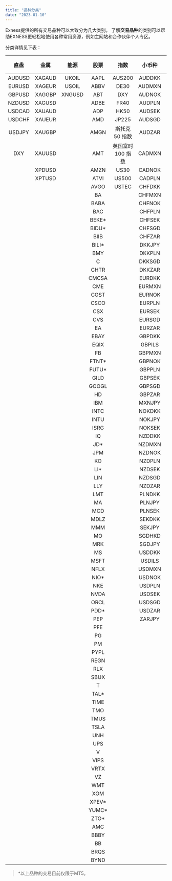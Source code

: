 ```yaml
---
title: "品种分类"
date: "2023-01-10"
---
```


Exness提供的所有交易品种可以大致分为几大类别。 了解**交易品种**的类别可以帮助EXNESS更轻松地使用各种常用资源，例如主网站和合作伙伴个人专区。

分类详情见下表：

| 直盘     | 金属     | 能源     |股票    | 指数          | 小币种    | 交叉盘    | 加密数字货币   |
|:------:|:------:|:------:|:-----:|:-----------:|:------:|:------:|:--------:|
| AUDUSD | XAGAUD | UKOIL  | AAPL  | AUS200      | AUDDKK | AUDCAD | BCHUSD   |
| EURUSD | XAGEUR | USOIL  | ABBV  | DE30        | AUDMXN | AUDCHF | BTCKRW   |
| GBPUSD | XAGGBP | XNGUSD | ABT   | DXY         | AUDNOK | AUDJPY | BTCJPY   |
| NZDUSD | XAGUSD | &nbsp; | ADBE  | FR40        | AUDPLN | AUDNZD | BTCUSD   |
| USDCAD | XAUAUD | &nbsp; | ADP   | HK50        | AUDSEK | CADCHF | ETHUSD   |
| USDCHF | XAUEUR | &nbsp; | AMD   | JP225       | AUDSGD | CADJPY | LTCUSD   |
| USDJPY | XAUGBP | &nbsp; | AMGN  | 斯托克 50 指数   | AUDZAR | CHFJPY | XRPUSD   |
| DXY    | XAUUSD | &nbsp; | AMT   | 英国富时 100 指数 | CADMXN | EURAUD | BTCTHB   |
| &nbsp; | XPDUSD | &nbsp; | AMZN  | US30        | CADNOK | EURCAD | BTCXAU   |
| &nbsp; | XPTUSD | &nbsp; | ATVI  | US500       | CADPLN | EURCHF | BTCXAG   |
| &nbsp; | &nbsp; | &nbsp; | AVGO  | USTEC       | CHFDKK | EURGBP | BTCAUD   |
| &nbsp; | &nbsp; | &nbsp; | BA    | &nbsp;      | CHFMXN | EURJPY | BTCCNH   |
| &nbsp; | &nbsp; | &nbsp; | BABA  | &nbsp;      | CHFNOK | EURNZD | BTCZAR   |
| &nbsp; | &nbsp; | &nbsp; | BAC   | &nbsp;      | CHFPLN | GBPAUD | UNIUSD   |
| &nbsp; | &nbsp; | &nbsp; | BEKE* | &nbsp;      | CHFSEK | GBPCAD | BATUSD   |
| &nbsp; | &nbsp; | &nbsp; | BIDU* | &nbsp;      | CHFSGD | GBPCHF | AAVEUSD  |
| &nbsp; | &nbsp; | &nbsp; | BIIB  | &nbsp;      | CHFZAR | GBPJPY | SNXUSD   |
| &nbsp; | &nbsp; | &nbsp; | BILI* | &nbsp;      | DKKJPY | GBPNZD | 1INCHUSD |
| &nbsp; | &nbsp; | &nbsp; | BMY   | &nbsp;      | DKKPLN | HKDJPY | BNBUSD   |
| &nbsp; | &nbsp; | &nbsp; | C     | &nbsp;      | DKKSGD | NZDCAD | ADAUSD   |
| &nbsp; | &nbsp; | &nbsp; | CHTR  | &nbsp;      | DKKZAR | NZDJPY | CAKEUSD  |
| &nbsp; | &nbsp; | &nbsp; | CMCSA | &nbsp;      | EURDKK | USDCNH | COMPUSD  |
| &nbsp; | &nbsp; | &nbsp; | CME   | &nbsp;      | EURMXN | USDHKD | DOGEUSD  |
| &nbsp; | &nbsp; | &nbsp; | COST  | &nbsp;      | EURNOK | USDTHB | DOTUSD   |
| &nbsp; | &nbsp; | &nbsp; | CSCO  | &nbsp;      | EURPLN | NZDCHF | ENJUSD   |
| &nbsp; | &nbsp; | &nbsp; | CSX   | &nbsp;      | EURSEK | &nbsp; | FILUSD   |
| &nbsp; | &nbsp; | &nbsp; | CVS   | &nbsp;      | EURSGD | &nbsp; | HBARUSD  |
| &nbsp; | &nbsp; | &nbsp; | EA    | &nbsp;      | EURZAR | &nbsp; | HTUSD    |
| &nbsp; | &nbsp; | &nbsp; | EBAY  | &nbsp;      | GBPDKK | &nbsp; | IOSTUSD  |
| &nbsp; | &nbsp; | &nbsp; | EQIX  | &nbsp;      | GBPILS | &nbsp; | LINKUSD  |
| &nbsp; | &nbsp; | &nbsp; | FB    | &nbsp;      | GBPMXN | &nbsp; | MANAUSD  |
| &nbsp; | &nbsp; | &nbsp; | FTNT* | &nbsp;      | GBPNOK | &nbsp; | MATICUSD |
| &nbsp; | &nbsp; | &nbsp; | FUTU* | &nbsp;      | GBPPLN | &nbsp; | SOLUSD   |
| &nbsp; | &nbsp; | &nbsp; | GILD  | &nbsp;      | GBPSEK | &nbsp; | THETAUSD |
| &nbsp; | &nbsp; | &nbsp; | GOOGL | &nbsp;      | GBPSGD | &nbsp; | XTZUSD   |
| &nbsp; | &nbsp; | &nbsp; | HD    | &nbsp;      | GBPZAR | &nbsp; | &nbsp;   |
| &nbsp; | &nbsp; | &nbsp; | IBM   | &nbsp;      | MXNJPY | &nbsp; | &nbsp;   |
| &nbsp; | &nbsp; | &nbsp; | INTC  | &nbsp;      | NOKDKK | &nbsp; | &nbsp;   |
| &nbsp; | &nbsp; | &nbsp; | INTU  | &nbsp;      | NOKJPY | &nbsp; | &nbsp;   |
| &nbsp; | &nbsp; | &nbsp; | ISRG  | &nbsp;      | NOKSEK | &nbsp; | &nbsp;   |
| &nbsp; | &nbsp; | &nbsp; | IQ    | &nbsp;      | NZDDKK | &nbsp; | &nbsp;   |
| &nbsp; | &nbsp; | &nbsp; | JD*   | &nbsp;      | NZDMXN | &nbsp; | &nbsp;   |
| &nbsp; | &nbsp; | &nbsp; | JPM   | &nbsp;      | NZDNOK | &nbsp; | &nbsp;   |
| &nbsp; | &nbsp; | &nbsp; | KO    | &nbsp;      | NZDPLN | &nbsp; | &nbsp;   |
| &nbsp; | &nbsp; | &nbsp; | LI*   | &nbsp;      | NZDSEK | &nbsp; | &nbsp;   |
| &nbsp; | &nbsp; | &nbsp; | LIN   | &nbsp;      | NZDSGD | &nbsp; | &nbsp;   |
| &nbsp; | &nbsp; | &nbsp; | LLY   | &nbsp;      | NZDZAR | &nbsp; | &nbsp;   |
| &nbsp; | &nbsp; | &nbsp; | LMT   | &nbsp;      | PLNDKK | &nbsp; | &nbsp;   |
| &nbsp; | &nbsp; | &nbsp; | MA    | &nbsp;      | PLNJPY | &nbsp; | &nbsp;   |
| &nbsp; | &nbsp; | &nbsp; | MCD   | &nbsp;      | PLNSEK | &nbsp; | &nbsp;   |
| &nbsp; | &nbsp; | &nbsp; | MDLZ  | &nbsp;      | SEKDKK | &nbsp; | &nbsp;   |
| &nbsp; | &nbsp; | &nbsp; | MMM   | &nbsp;      | SEKJPY | &nbsp; | &nbsp;   |
| &nbsp; | &nbsp; | &nbsp; | MO    | &nbsp;      | SGDHKD | &nbsp; | &nbsp;   |
| &nbsp; | &nbsp; | &nbsp; | MRK   | &nbsp;      | SGDJPY | &nbsp; | &nbsp;   |
| &nbsp; | &nbsp; | &nbsp; | MS    | &nbsp;      | USDDKK | &nbsp; | &nbsp;   |
| &nbsp; | &nbsp; | &nbsp; | MSFT  | &nbsp;      | USDILS | &nbsp; | &nbsp;   |
| &nbsp; | &nbsp; | &nbsp; | NFLX  | &nbsp;      | USDMXN | &nbsp; | &nbsp;   |
| &nbsp; | &nbsp; | &nbsp; | NIO*  | &nbsp;      | USDNOK | &nbsp; | &nbsp;   |
| &nbsp; | &nbsp; | &nbsp; | NKE   | &nbsp;      | USDPLN | &nbsp; | &nbsp;   |
| &nbsp; | &nbsp; | &nbsp; | NVDA  | &nbsp;      | USDSEK | &nbsp; | &nbsp;   |
| &nbsp; | &nbsp; | &nbsp; | ORCL  | &nbsp;      | USDSGD | &nbsp; | &nbsp;   |
| &nbsp; | &nbsp; | &nbsp; | PDD*  | &nbsp;      | USDZAR | &nbsp; | &nbsp;   |
| &nbsp; | &nbsp; | &nbsp; | PEP   | &nbsp;      | ZARJPY | &nbsp; | &nbsp;   |
| &nbsp; | &nbsp; | &nbsp; | PFE   | &nbsp;      | &nbsp; | &nbsp; | &nbsp;   |
| &nbsp; | &nbsp; | &nbsp; | PG    | &nbsp;      | &nbsp; | &nbsp; | &nbsp;   |
| &nbsp; | &nbsp; | &nbsp; | PM    | &nbsp;      | &nbsp; | &nbsp; | &nbsp;   |
| &nbsp; | &nbsp; | &nbsp; | PYPL  | &nbsp;      | &nbsp; | &nbsp; | &nbsp;   |
| &nbsp; | &nbsp; | &nbsp; | REGN  | &nbsp;      | &nbsp; | &nbsp; | &nbsp;   |
| &nbsp; | &nbsp; | &nbsp; | RLX   | &nbsp;      | &nbsp; | &nbsp; | &nbsp;   |
| &nbsp; | &nbsp; | &nbsp; | SBUX  | &nbsp;      | &nbsp; | &nbsp; | &nbsp;   |
| &nbsp; | &nbsp; | &nbsp; | T     | &nbsp;      | &nbsp; | &nbsp; | &nbsp;   |
| &nbsp; | &nbsp; | &nbsp; | TAL*  | &nbsp;      | &nbsp; | &nbsp; | &nbsp;   |
| &nbsp; | &nbsp; | &nbsp; | TIME  | &nbsp;      | &nbsp; | &nbsp; | &nbsp;   |
| &nbsp; | &nbsp; | &nbsp; | TMO   | &nbsp;      | &nbsp; | &nbsp; | &nbsp;   |
| &nbsp; | &nbsp; | &nbsp; | TMUS  | &nbsp;      | &nbsp; | &nbsp; | &nbsp;   |
| &nbsp; | &nbsp; | &nbsp; | TSLA  | &nbsp;      | &nbsp; | &nbsp; | &nbsp;   |
| &nbsp; | &nbsp; | &nbsp; | UNH   | &nbsp;      | &nbsp; | &nbsp; | &nbsp;   |
| &nbsp; | &nbsp; | &nbsp; | UPS   | &nbsp;      | &nbsp; | &nbsp; | &nbsp;   |
| &nbsp; | &nbsp; | &nbsp; | V     | &nbsp;      | &nbsp; | &nbsp; | &nbsp;   |
| &nbsp; | &nbsp; | &nbsp; | VIPS  | &nbsp;      | &nbsp; | &nbsp; | &nbsp;   |
| &nbsp; | &nbsp; | &nbsp; | VRTX  | &nbsp;      | &nbsp; | &nbsp; | &nbsp;   |
| &nbsp; | &nbsp; | &nbsp; | VZ    | &nbsp;      | &nbsp; | &nbsp; | &nbsp;   |
| &nbsp; | &nbsp; | &nbsp; | WMT   | &nbsp;      | &nbsp; | &nbsp; | &nbsp;   |
| &nbsp; | &nbsp; | &nbsp; | XOM   | &nbsp;      | &nbsp; | &nbsp; | &nbsp;   |
| &nbsp; | &nbsp; | &nbsp; | XPEV* | &nbsp;      | &nbsp; | &nbsp; | &nbsp;   |
| &nbsp; | &nbsp; | &nbsp; | YUMC* | &nbsp;      | &nbsp; | &nbsp; | &nbsp;   |
| &nbsp; | &nbsp; | &nbsp; | ZTO*  | &nbsp;      | &nbsp; | &nbsp; | &nbsp;   |
| &nbsp; | &nbsp; | &nbsp; | AMC   | &nbsp;      | &nbsp; | &nbsp; | &nbsp;   |
| &nbsp; | &nbsp; | &nbsp; | BBBY  | &nbsp;      | &nbsp; | &nbsp; | &nbsp;   |
| &nbsp; | &nbsp; | &nbsp; | BB    | &nbsp;      | &nbsp; | &nbsp; | &nbsp;   |
| &nbsp; | &nbsp; | &nbsp; | BRQS  | &nbsp;      | &nbsp; | &nbsp; | &nbsp;   |
| &nbsp; | &nbsp; | &nbsp; | BYND  | &nbsp;      | &nbsp; | &nbsp; | &nbsp;   |


> *以上品种的交易目前仅限于MT5。
